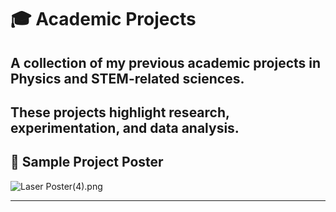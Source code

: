 # 🎓 Academic Projects  

## A collection of my previous academic projects in **Physics** and **STEM-related sciences**.  
These projects highlight research, experimentation, and data analysis. 
---

## 📌 Sample Project Poster  
![Laser Poster(4).png]()  

---
